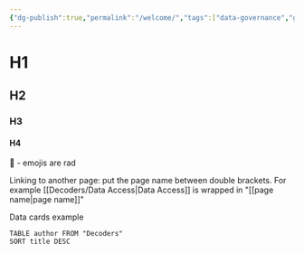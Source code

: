 ```yaml
---
{"dg-publish":true,"permalink":"/welcome/","tags":["data-governance","gardenEntry"]}
---
```


# H1
## H2
### H3
#### H4

 🤩 - emojis are rad

Linking to another page: put the page name between double brackets. For example [[Decoders/Data Access\|Data Access]] is wrapped in "[[page name\|page name]]" 


Data cards example

```datacards
TABLE author FROM "Decoders"
SORT title DESC
```